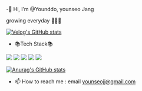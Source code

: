 
-👋 Hi, I’m @Younddo, younseo Jang

growing everyday 🌱🌱🌼

<!-- <img src="https://img.shields.io/badge/이름-색상코드?style=flat-square&logo=로고명&logoColor=로고색"/>
<a href="링크"><img src="위에있는뱃지코드"/></a> -->
[![Velog's GitHub stats](https://velog-readme-stats.vercel.app/api?name=Younseo)](https://velog.io/@younseo1016)

- 📚Tech Stack📚

<img src="https://img.shields.io/badge/Spring-6DB33F?style=flat-square&logo=spring&logoColor=white"/> <img src="https://img.shields.io/badge/SpringBoot-6DB33F?style=flat-square&logo=springboot&logoColor=white"/> <img src="https://img.shields.io/badge/github-181717?style=flat-square&logo=github&logoColor=white"/> <img src="https://img.shields.io/badge/git-F05032?style=flat-square&logo=git&logoColor=white"/> <img src="https://img.shields.io/badge/java-FF81F9?style=flat-square"/>

<!-- [![Top Langs](https://github-readme-stats.vercel.app/api/top-langs/?username=Younddo)](https://github.com/Younddo/github-readme-stats) -->

[![Anurag's GitHub stats](https://github-readme-stats.vercel.app/api?username=Younddo)](https://github.com/Younddo/github-readme-stats)

- 📫 How to reach me : email younseojj@gmail.com

<!---
Younddo/Younddo is a ✨ special ✨ repository because its `README.md` (this file) appears on your GitHub profile.
You can click the Preview link to take a look at your changes.
--->
